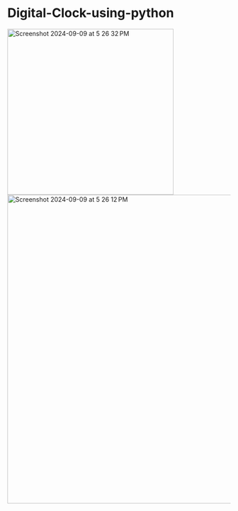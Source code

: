 # Digital-Clock-using-python




<img width="375" alt="Screenshot 2024-09-09 at 5 26 32 PM" src="https://github.com/user-attachments/assets/c674d474-7de1-402c-b35e-b3a434c6b566">



<img width="698" alt="Screenshot 2024-09-09 at 5 26 12 PM" src="https://github.com/user-attachments/assets/0f1154be-971a-433c-908b-aa69e9c45258">
